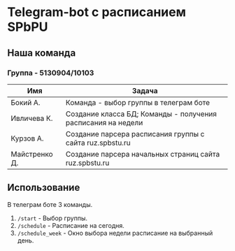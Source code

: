 # Telegram-bot с расписанием SPbPU

## Наша команда

### Группа - 5130904/10103

| Имя | Задача |
------------|---------|
| Бокий А. | Команда - выбор группы в телеграм боте |
| Ивличева К. | Создание класса БД; Команды - получения расписания на недели |
| Курзов А. | Создание парсера расписания группы с сайта ruz.spbstu.ru |
| Майстренко Д. | Создание парсера начальных страниц сайта ruz.spbstu.ru |

## Использование

В телеграм боте 3 команды.

1. `/start` - Выбор группы.
2. `/schedule` - Расписание на сегодня.
3. `/schedule_week` - Окно выбора недели расписание на выбранный день. 
